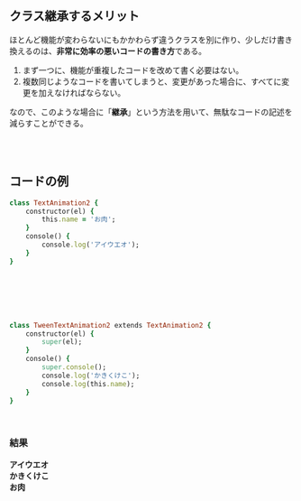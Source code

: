 

## クラス継承するメリット
ほとんど機能が変わらないにもかかわらず違うクラスを別に作り、少しだけ書き換えるのは、**非常に効率の悪いコードの書き方**である。  

1. まず一つに、機能が重複したコードを改めて書く必要はない。
2. 複数同じようなコードを書いてしまうと、変更があった場合に、すべてに変更を加えなければならない。  

なので、このような場合に「**継承**」という方法を用いて、無駄なコードの記述を減らすことができる。  


<br><br>

## コードの例

```rb
class TextAnimation2 {
    constructor(el) {
        this.name = 'お肉';
    }
    console() {
        console.log('アイウエオ');
    }
}







class TweenTextAnimation2 extends TextAnimation2 {
    constructor(el) {
        super(el);
    }
    console() {
        super.console();
        console.log('かきくけこ');
        console.log(this.name);
    }
}
```
<br>

### 結果
**アイウエオ  
かきくけこ  
お肉**

